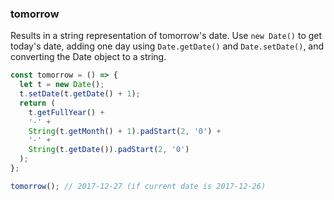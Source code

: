 ### tomorrow

Results in a string representation of tomorrow's date.
Use `new Date()` to get today's date, adding one day using `Date.getDate()` and `Date.setDate()`, and converting the Date object to a string.

```js
const tomorrow = () => {
  let t = new Date();
  t.setDate(t.getDate() + 1);
  return (
    t.getFullYear() +
    '-' +
    String(t.getMonth() + 1).padStart(2, '0') +
    '-' +
    String(t.getDate()).padStart(2, '0')
  );
};
```

```js
tomorrow(); // 2017-12-27 (if current date is 2017-12-26)
```
